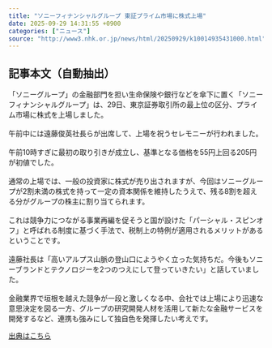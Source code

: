 ```yaml
---
title: "ソニーフィナンシャルグループ 東証プライム市場に株式上場"
date: 2025-09-29 14:31:55 +0900
categories: ["ニュース"]
source: "http://www3.nhk.or.jp/news/html/20250929/k10014935431000.html"
---
```


## 記事本文（自動抽出）
<div><div class="body-text">
										<p>「ソニーグループ」の金融部門を担い生命保険や銀行などを傘下に置く「ソニーフィナンシャルグループ」は、29日、東京証券取引所の最上位の区分、プライム市場に株式を上場しました。<br><br>午前中には遠藤俊英社長らが出席して、上場を祝うセレモニーが行われました。<br><br>午前10時すぎに最初の取り引きが成立し、基準となる価格を55円上回る205円が初値でした。<br><br>通常の上場では、一般の投資家に株式が売り出されますが、今回はソニーグループが2割未満の株式を持って一定の資本関係を維持したうえで、残る8割を超える分がグループの株主に割り当てられます。<br><br>これは競争力につながる事業再編を促そうと国が設けた「パーシャル・スピンオフ」と呼ばれる制度に基づく手法で、税制上の特例が適用されるメリットがあるということです。<br><br>遠藤社長は「高いアルプス山脈の登山口にようやく立った気持ちだ。今後もソニーブランドとテクノロジーを2つのつえにして登っていきたい」と話していました。<br><br>金融業界で垣根を越えた競争が一段と激しくなる中、会社では上場により迅速な意思決定を図る一方、グループの研究開発人材を活用して新たな金融サービスを開発するなど、連携も強みにして独自色を発揮したい考えです。</p>
								</div>
							</div>

[出典はこちら](http://www3.nhk.or.jp/news/html/20250929/k10014935431000.html)
